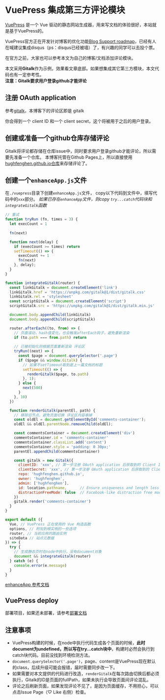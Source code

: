 # VuePress 集成第三方评论模块

[VuePress](https://vuepress.vuejs.org/) 是一个 Vue 驱动的静态网站生成器，用来写文档的体验很好，本站就是基于VuePress的。

VuePress官方正在开发针对博客的优化功能[Blog Support roadmap](https://github.com/vuejs/vuepress/issues/36)，已经有人在喊建议集成disqus（ps：disqus已经被墙）了，有兴趣的同学可以去投个票。  

在官方之前，大家也可以参考本文为自己的博客/文档添加评论模块。

本文采用**Gitalk**作为示例，效果看文章底部。如果想集成其它第三方模块，本文代码也有一定参考性。  
**注意：Gitalk要求用户登录github才能评论**

## 注册 OAuth application
参考[gitalk](https://github.com/gitalk/gitalk/blob/master/readme-cn.md)，本博客下的评论区即是 gitalk  

你会得到一个 client ID 和一个 client secret，这个将被用于之后的用户登录。

## 创建或准备一个github仓库存储评论
Gitalk将评论都存储在仓库issue中，同时要求用户登录github才能评论，所以需要先准备一个仓库。
本博客托管在Github Pages上，所以直接使用[hughfenghen.github.io仓库](https://github.com/hughfenghen/hughfenghen.github.io)来存储评论了。

## 创建一个`enhanceApp.js`文件
在`./vuepress`目录下创建`enhanceApp.js`文件，
copy以下代码到文件中，填写代码中的`xxx`部分。
*如果已存在`enhanceApp`文件，则copy `try...catch`代码块和`integrateGitalk`函数*

```js
// 重试
function tryRun (fn, times = 3) {
  let execCount = 1
  
  fn(next)

  function next(delay) {
    if (execCount >= times) return
    setTimeout(() => {
      execCount += 1
      fn(next)
    }, delay);
  }
}

function integrateGitalk(router) {
  const linkGitalk = document.createElement('link')
  linkGitalk.href = 'https://unpkg.com/gitalk@1/dist/gitalk.css'
  linkGitalk.rel = 'stylesheet'
  const scriptGitalk = document.createElement('script')
  scriptGitalk.src = 'https://unpkg.com/gitalk@1/dist/gitalk.min.js'

  document.body.appendChild(linkGitalk)
  document.body.appendChild(scriptGitalk)

  router.afterEach((to, from) => {
    // 页面滚动，hash值变化，也会触发afterEach钩子，避免重新渲染
    if (to.path === from.path) return
    
    // 已被初始化则根据页面重新渲染 评论区
    tryRun((next) => {
      const $page = document.querySelector('.page')
      if ($page && window.Gitalk) {
        // 如果不setTimeout取到是上一篇文档的标题
        setTimeout(() => {
          renderGitalk($page, to.path)
        }, 1);
      } else {
        next(500)
      }
    }, 10)
  })

  function renderGitalk(parentEl, path) {
    // 移除旧节点，避免页面切换 评论区内容串掉
    const oldEl = document.getElementById('comments-container');
    oldEl && oldEl.parentNode.removeChild(oldEl);

    const commentsContainer = document.createElement('div')
    commentsContainer.id = 'comments-container'
    commentsContainer.classList.add('content')
    commentsContainer.style = 'padding: 0 30px;'
    parentEl.appendChild(commentsContainer)

    const gitalk = new Gitalk({
      clientID: 'xxx', // 第一步注册 OAuth application 后获取到的 Client ID
      clientSecret: 'xxx', // 第一步注册 OAuth application 后获取到的 Clien Secret
      repo: 'hughfenghen.github.io',
      owner: 'hughfenghen',
      admin: ['hughfenghen'],
      id: location.pathname,      // Ensure uniqueness and length less than 50
      distractionFreeMode: false  // Facebook-like distraction free mode
    })
    gitalk.render('comments-container')
  }
}

export default ({
  Vue, // VuePress 正在使用的 Vue 构造函数
  options, // 附加到根实例的一些选项
  router, // 当前应用的路由实例
  siteData // 站点元数据
}) => {
  try {
    // 生成静态页时在node中执行，没有document对象
    document && integrateGitalk(router)
  } catch (e) {
    console.error(e.message)
  }
}
```

[enhanceApp 参考文档](https://vuepress.vuejs.org/zh/guide/basic-config.html#%E4%B8%BB%E9%A2%98%E9%85%8D%E7%BD%AE)

## VuePress deploy
部署项目，如果还未部署，请参考[部署文档](https://vuepress.vuejs.org/zh/guide/deploy.html#github-pages)

## 注意事项
* VuePress构建的时候，在node中执行代码生成各个页面的时候，**此时document为undefined，所以写在try...catch块中**，构建时必然会执行到catch块代码。目前没找到环境检测方法。
* `document.querySelector('.page')`，page、content是VuePress现在默认的class，后续升级可能会报错，届时需要同步改一下。
* 如果需要对本文提供的代码进行改造，`renderGitalk`在每次路由切换后都必须执行，Gitalk的ID是页面的fullPath，如果未执行会导致页面间评论混乱。
* 评论之后刷新页面，如果发现评论不见了，是因为页面缓存，不用担心，可以点击Issue Page（♡ Like 右侧）检查。
